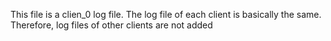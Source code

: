 This file is a clien_0 log file. The log file of each client is basically the same. Therefore, log files of other clients are not added
